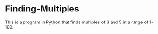 # Finding-Multiples
This is a program in Python that finds multiples of 3 and 5 in a range of 1-100. 
